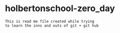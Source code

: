 # holbertonschool-zero_day

~~~
This is read me file created while trying
to learn the inns and outs of git + git hub
~~~